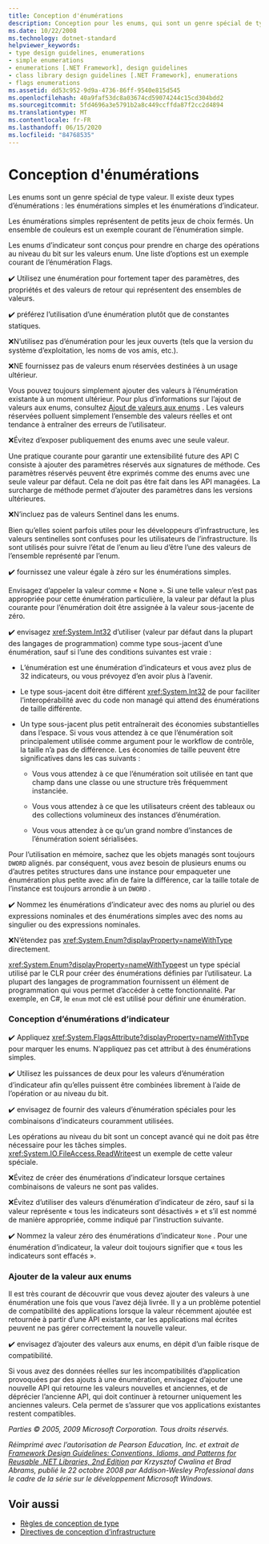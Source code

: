 ```yaml
---
title: Conception d'énumérations
description: Conception pour les enums, qui sont un genre spécial de type valeur. Les énumérations simples contiennent de petits ensembles de choix fermés. Les énumérations d’indicateur prennent en charge les opérations au niveau du bit sur les valeurs enum.
ms.date: 10/22/2008
ms.technology: dotnet-standard
helpviewer_keywords:
- type design guidelines, enumerations
- simple enumerations
- enumerations [.NET Framework], design guidelines
- class library design guidelines [.NET Framework], enumerations
- flags enumerations
ms.assetid: dd53c952-9d9a-4736-86ff-9540e815d545
ms.openlocfilehash: 40a9faf53dc8a03674cd59074244c15cd304bdd2
ms.sourcegitcommit: 5fd4696a3e5791b2a8c449ccffda87f2cc2d4894
ms.translationtype: MT
ms.contentlocale: fr-FR
ms.lasthandoff: 06/15/2020
ms.locfileid: "84768535"
---
```

# <a name="enum-design"></a>Conception d'énumérations

Les enums sont un genre spécial de type valeur. Il existe deux types d’énumérations : les énumérations simples et les énumérations d’indicateur.

Les énumérations simples représentent de petits jeux de choix fermés. Un ensemble de couleurs est un exemple courant de l’énumération simple.

Les enums d’indicateur sont conçus pour prendre en charge des opérations au niveau du bit sur les valeurs enum. Une liste d’options est un exemple courant de l’énumération Flags.

✔️ Utilisez une énumération pour fortement taper des paramètres, des propriétés et des valeurs de retour qui représentent des ensembles de valeurs.

✔️ préférez l’utilisation d’une énumération plutôt que de constantes statiques.

❌N’utilisez pas d’énumération pour les jeux ouverts (tels que la version du système d’exploitation, les noms de vos amis, etc.).

❌NE fournissez pas de valeurs enum réservées destinées à un usage ultérieur.

Vous pouvez toujours simplement ajouter des valeurs à l’énumération existante à un moment ultérieur. Pour plus d’informations sur l’ajout de valeurs aux enums, consultez [Ajout de valeurs aux enums](#add_value) . Les valeurs réservées polluent simplement l’ensemble des valeurs réelles et ont tendance à entraîner des erreurs de l’utilisateur.

❌Évitez d’exposer publiquement des enums avec une seule valeur.

Une pratique courante pour garantir une extensibilité future des API C consiste à ajouter des paramètres réservés aux signatures de méthode. Ces paramètres réservés peuvent être exprimés comme des enums avec une seule valeur par défaut. Cela ne doit pas être fait dans les API managées. La surcharge de méthode permet d’ajouter des paramètres dans les versions ultérieures.

❌N’incluez pas de valeurs Sentinel dans les enums.

Bien qu’elles soient parfois utiles pour les développeurs d’infrastructure, les valeurs sentinelles sont confuses pour les utilisateurs de l’infrastructure. Ils sont utilisés pour suivre l’état de l’enum au lieu d’être l’une des valeurs de l’ensemble représenté par l’enum.

✔️ fournissez une valeur égale à zéro sur les énumérations simples.

Envisagez d’appeler la valeur comme « None ». Si une telle valeur n’est pas appropriée pour cette énumération particulière, la valeur par défaut la plus courante pour l’énumération doit être assignée à la valeur sous-jacente de zéro.

✔️ envisagez <xref:System.Int32> d’utiliser (valeur par défaut dans la plupart des langages de programmation) comme type sous-jacent d’une énumération, sauf si l’une des conditions suivantes est vraie :

- L’énumération est une énumération d’indicateurs et vous avez plus de 32 indicateurs, ou vous prévoyez d’en avoir plus à l’avenir.

- Le type sous-jacent doit être différent <xref:System.Int32> de pour faciliter l’interopérabilité avec du code non managé qui attend des énumérations de taille différente.

- Un type sous-jacent plus petit entraînerait des économies substantielles dans l’espace. Si vous vous attendez à ce que l’énumération soit principalement utilisée comme argument pour le workflow de contrôle, la taille n’a pas de différence. Les économies de taille peuvent être significatives dans les cas suivants :

  - Vous vous attendez à ce que l’énumération soit utilisée en tant que champ dans une classe ou une structure très fréquemment instanciée.

  - Vous vous attendez à ce que les utilisateurs créent des tableaux ou des collections volumineux des instances d’énumération.

  - Vous vous attendez à ce qu’un grand nombre d’instances de l’énumération soient sérialisées.

Pour l’utilisation en mémoire, sachez que les objets managés sont toujours `DWORD` alignés. par conséquent, vous avez besoin de plusieurs enums ou d’autres petites structures dans une instance pour empaqueter une énumération plus petite avec afin de faire la différence, car la taille totale de l’instance est toujours arrondie à un `DWORD` .

✔️ Nommez les énumérations d’indicateur avec des noms au pluriel ou des expressions nominales et des énumérations simples avec des noms au singulier ou des expressions nominales.

❌N’étendez pas <xref:System.Enum?displayProperty=nameWithType> directement.

<xref:System.Enum?displayProperty=nameWithType>est un type spécial utilisé par le CLR pour créer des énumérations définies par l’utilisateur. La plupart des langages de programmation fournissent un élément de programmation qui vous permet d’accéder à cette fonctionnalité. Par exemple, en C#, le `enum` mot clé est utilisé pour définir une énumération.

<a name="design"></a>

### <a name="designing-flag-enums"></a>Conception d’énumérations d’indicateur

✔️ Appliquez <xref:System.FlagsAttribute?displayProperty=nameWithType> pour marquer les enums. N’appliquez pas cet attribut à des énumérations simples.

✔️ Utilisez les puissances de deux pour les valeurs d’énumération d’indicateur afin qu’elles puissent être combinées librement à l’aide de l’opération or au niveau du bit.

✔️ envisagez de fournir des valeurs d’énumération spéciales pour les combinaisons d’indicateurs couramment utilisées.

Les opérations au niveau du bit sont un concept avancé qui ne doit pas être nécessaire pour les tâches simples. <xref:System.IO.FileAccess.ReadWrite>est un exemple de cette valeur spéciale.

❌Évitez de créer des énumérations d’indicateur lorsque certaines combinaisons de valeurs ne sont pas valides.

❌Évitez d’utiliser des valeurs d’énumération d’indicateur de zéro, sauf si la valeur représente « tous les indicateurs sont désactivés » et s’il est nommé de manière appropriée, comme indiqué par l’instruction suivante.

✔️ Nommez la valeur zéro des énumérations d’indicateur `None` . Pour une énumération d’indicateur, la valeur doit toujours signifier que « tous les indicateurs sont effacés ».

<a name="add_value"></a>

### <a name="adding-value-to-enums"></a>Ajouter de la valeur aux enums

Il est très courant de découvrir que vous devez ajouter des valeurs à une énumération une fois que vous l’avez déjà livrée. Il y a un problème potentiel de compatibilité des applications lorsque la valeur récemment ajoutée est retournée à partir d’une API existante, car les applications mal écrites peuvent ne pas gérer correctement la nouvelle valeur.

✔️ envisagez d’ajouter des valeurs aux enums, en dépit d’un faible risque de compatibilité.

Si vous avez des données réelles sur les incompatibilités d’application provoquées par des ajouts à une énumération, envisagez d’ajouter une nouvelle API qui retourne les valeurs nouvelles et anciennes, et de déprécier l’ancienne API, qui doit continuer à retourner uniquement les anciennes valeurs. Cela permet de s’assurer que vos applications existantes restent compatibles.

*Parties © 2005, 2009 Microsoft Corporation. Tous droits réservés.*

*Réimprimé avec l’autorisation de Pearson Education, Inc. et extrait de [Framework Design Guidelines: Conventions, Idioms, and Patterns for Reusable .NET Libraries, 2nd Edition](https://www.informit.com/store/framework-design-guidelines-conventions-idioms-and-9780321545619) par Krzysztof Cwalina et Brad Abrams, publié le 22 octobre 2008 par Addison-Wesley Professional dans le cadre de la série sur le développement Microsoft Windows.*

## <a name="see-also"></a>Voir aussi

- [Règles de conception de type](type.md)
- [Directives de conception d’infrastructure](index.md)

